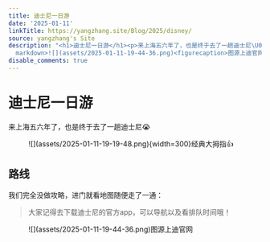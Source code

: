 ```yaml
---
title: 迪士尼一日游
date: '2025-01-11'
linkTitle: https://yangzhang.site/Blog/2025/disney/
source: yangzhang's Site
description: "<h1>迪士尼一日游</h1><p>来上海五六年了，也是终于去了一趟迪士尼\U0001F62D</p><figure markdown>![](assets/2025-01-11-19-19-48.png){width=300}<figurecaption>经典大拇指\U0001F44D</figurecaption></figure><h2>路线</h2><p>我们完全没做攻略，进门就看地图随便走了一通：</p><blockquote><p>大家记得去下载迪士尼的官方app，可以导航以及看排队时间哦！</p></blockquote><figure
  markdown>![](assets/2025-01-11-19-44-36.png)<figurecaption>图源上迪官网</figureca... ..."
disable_comments: true
---
```

<h1>迪士尼一日游</h1><p>来上海五六年了，也是终于去了一趟迪士尼😭</p><figure markdown>![](assets/2025-01-11-19-19-48.png){width=300}<figurecaption>经典大拇指👍</figurecaption></figure><h2>路线</h2><p>我们完全没做攻略，进门就看地图随便走了一通：</p><blockquote><p>大家记得去下载迪士尼的官方app，可以导航以及看排队时间哦！</p></blockquote><figure markdown>![](assets/2025-01-11-19-44-36.png)<figurecaption>图源上迪官网</figureca... ...